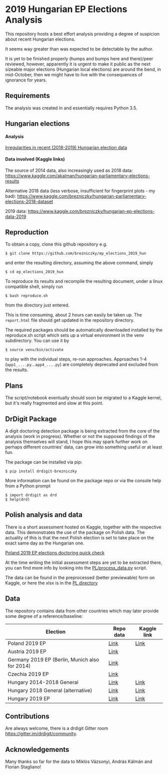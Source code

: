 2019 Hungarian EP Elections Analysis
====================================

This repository hosts a best effort analysis providing a degree of suspicion 
about recent Hungarian elections.

It seems way greater than was expected to be detectable by the author.

It is yet to be finished properly (humps and bumps here and there)/peer 
reviewed, however, apparently it is urgent to make it public as the next 
sizeable major elections (Hungarian local elections) are around the bend, in 
mid-October, then we might have to live with the consequences of ignorance for 
years.


Requirements
------------

The analysis was created in and essentially requires Python 3.5.

Hungarian elections
-------------------

#### Analysis

[Irregularities in recent (2018-2019) Hungarian election data](https://nbviewer.jupyter.org/github/brezniczky/ep_elections_2019_hun/blob/master/report.ipynb)

#### Data involved (Kaggle links)

The source of 2014 data, also increasingly used as 2018 data: 
https://www.kaggle.com/akalman/hungarian-parliamentary-elections-results

Alternative 2018 data (less verbose, insufficient for fingerprint plots - my 
bad):
https://www.kaggle.com/brezniczky/hungarian-parliamentary-elections-2018-dataset

2019 data:
https://www.kaggle.com/brezniczky/hungarian-ep-elections-data-2019


Reproduction
------------

To obtain a copy, clone this github repository e.g.

    $ git clone https://github.com/brezniczky/ep_elections_2019_hun 

and enter the resulting directory, assuming the above command, simply 

    $ cd ep_elections_2019_hun

To reproduce its results and recompile the resulting document, under a linux 
compatible shell, simply run

    $ bash reproduce.sh 

from the directory just entered. 

This is time consuming, about 2 hours can easily be taken up.
The `report.html` file should get updated in the repository directory.

The required packages should be automatically downloaded installed by the 
reproduce.sh script which sets up a virtual environment in the venv 
subdirectory. You can use it by

    $ source venv/bin/activate

to play with the individual steps, re-run approaches.
Approaches 1-4 (`app1_....py`...`app4_....py`) are completely deprecated and
excluded from the results.


Plans
-----

The script/notebook eventually should soon be migrated to a Kaggle kernel, but 
it's really fragmented and slow at this point.


DrDigit Package
---------------

A digit doctoring detection package is being extracted from the core of the 
analysis (work in progress).
Whether or not the supposed findings of the analysis themselves will stand, I
hope this may spark further work on perhaps different countries' data, can grow
into something useful or at least fun.

The package can be installed via pip:

    $ pip install drdigit-brezniczky

More information can be found on the package repo or via the console help from 
a Python prompt

    $ import drdigit as drd
    $ help(drd) 


Polish analysis and data
------------------------

There is a short assessment hosted on Kaggle, together with the respective data.
This demonstrates the use of the package on Polish data. The actuality of this
is that the next Polish election is set to take place on the exact same day as 
the Hungarian one. 

[Poland 2019 EP elections doctoring quick check](
https://www.kaggle.com/brezniczky/poland-2019-ep-elections-doctoring-quick-check/
)

At the time writing the initial assessment steps are yet to be extracted there, 
you can find more info by looking into the [PL/process_data.py](
https://github.com/brezniczky/ep_elections_2019_hun/blob/master/PL/process_data.py
) script.

The data can be found in the preprocessed (better previewable) form on Kaggle, 
or here the xlsx is in the [PL directory](
https://github.com/brezniczky/ep_elections_2019_hun/tree/master/PL
) 


Data
----

The repository contains data from other countries which may later provide some 
degree of a reference/baseline: 

| Election | Repo data | Kaggle link |
| -------- | --------- | ----------- |
| Poland 2019 EP| [Link](https://github.com/brezniczky/ep_elections_2019_hun/tree/master/PL)|[Link](https://www.kaggle.com/brezniczky/2019-european-parliament-election-in-poland-data)|
| Austria 2019 EP| [Link](https://github.com/brezniczky/ep_elections_2019_hun/tree/master/AT)||
| Germany 2019 EP (Berlin, Munich also for 2014)| [Link](https://github.com/brezniczky/ep_elections_2019_hun/tree/master/DE)||
| Czechia 2019 EP| [Link](https://github.com/brezniczky/ep_elections_2019_hun/tree/master/CZ)||
| Hungary 2014-2018 General| [Link](https://github.com/brezniczky/ep_elections_2019_hun/tree/master/AndrasKalman)|[Link](https://www.kaggle.com/akalman/hungarian-parliamentary-elections-results)|
| Hungary 2018 General (alternative)| [Link](https://github.com/brezniczky/ep_elections_2019_hun/tree/master/2018) | [Link](https://www.kaggle.com/brezniczky/hungarian-parliamentary-elections-2018-dataset)|
| Hungary 2019 EP| [Link](https://github.com/brezniczky/ep_elections_2019_hun/blob/master/EP_2019_szavaz_k_ri_eredm_ny.xlsx)|[Link](https://www.kaggle.com/brezniczky/hungarian-ep-elections-data-2019)|


Contributions
-------------

Are always welcome, there is a drdigit Gitter room https://gitter.im/drdigit/community.


Acknowledgements
----------------

Many thanks so far for the data to Miklós Vázsonyi, András Kálmán and Florian 
Stagliano! 
